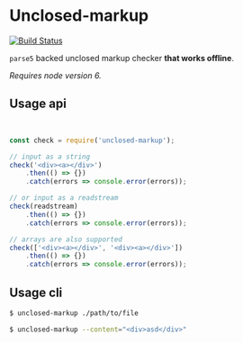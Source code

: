 # Unclosed-markup 
[![Build Status](https://travis-ci.org/sveisvei/unclosed-markup.svg?branch=master)](https://travis-ci.org/sveisvei/unclosed-markup)

`parse5` backed unclosed markup checker **that works offline**.

_Requires node version 6._

## Usage api

```javascript


const check = require('unclosed-markup');

// input as a string
check('<div><a></div>')
    .then(() => {})
    .catch(errors => console.error(errors));

// or input as a readstream
check(readstream)
    .then(() => {})
    .catch(errors => console.error(errors));

// arrays are also supported
check(['<div><a></div>', '<div><a></div>'])
    .then(() => {})
    .catch(errors => console.error(errors));
```


## Usage cli


```bash
$ unclosed-markup ./path/to/file

$ unclosed-markup --content="<div>asd</div>"
```

